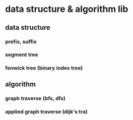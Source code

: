 # data structure & algorithm lib

## data structure
### prefix, suffix
### segment tree
### fenwick tree (binary index tree)

## algorithm
### graph traverse (bfs, dfs)
### applied graph traverse (dijk's tra)